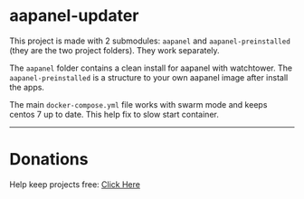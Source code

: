 # aapanel-updater

This project is made with 2 submodules: `aapanel` and `aapanel-preinstalled` (they are the two project folders). They work separately.

The `aapanel` folder contains a clean install for aapanel with watchtower. The `aapanel-preinstalled` is a structure to your own aapanel image after install the apps.

The main `docker-compose.yml` file works with swarm mode and keeps centos 7 up to date. This help fix to slow start container. 




----------------------

# Donations

Help keep projects free: <a href="https://www.paypal.com/donate/?business=X3W3QTHS7BDW4&no_recurring=0&currency_code=USD" >Click Here</a>
